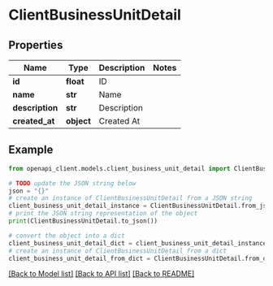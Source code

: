 # ClientBusinessUnitDetail


## Properties

Name | Type | Description | Notes
------------ | ------------- | ------------- | -------------
**id** | **float** | ID | 
**name** | **str** | Name | 
**description** | **str** | Description | 
**created_at** | **object** | Created At | 

## Example

```python
from openapi_client.models.client_business_unit_detail import ClientBusinessUnitDetail

# TODO update the JSON string below
json = "{}"
# create an instance of ClientBusinessUnitDetail from a JSON string
client_business_unit_detail_instance = ClientBusinessUnitDetail.from_json(json)
# print the JSON string representation of the object
print(ClientBusinessUnitDetail.to_json())

# convert the object into a dict
client_business_unit_detail_dict = client_business_unit_detail_instance.to_dict()
# create an instance of ClientBusinessUnitDetail from a dict
client_business_unit_detail_from_dict = ClientBusinessUnitDetail.from_dict(client_business_unit_detail_dict)
```
[[Back to Model list]](../README.md#documentation-for-models) [[Back to API list]](../README.md#documentation-for-api-endpoints) [[Back to README]](../README.md)


